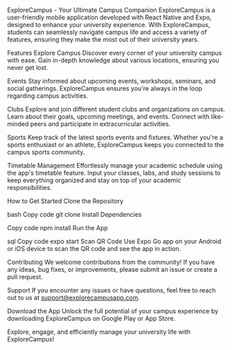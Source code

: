 ExploreCampus - Your Ultimate Campus Companion
ExploreCampus is a user-friendly mobile application developed with React Native and Expo, designed to enhance your university experience. With ExploreCampus, students can seamlessly navigate campus life and access a variety of features, ensuring they make the most out of their university years.

Features
Explore Campus
Discover every corner of your university campus with ease. Gain in-depth knowledge about various locations, ensuring you never get lost.

Events
Stay informed about upcoming events, workshops, seminars, and social gatherings. ExploreCampus ensures you're always in the loop regarding campus activities.

Clubs
Explore and join different student clubs and organizations on campus. Learn about their goals, upcoming meetings, and events. Connect with like-minded peers and participate in extracurricular activities.

Sports
Keep track of the latest sports events and fixtures. Whether you're a sports enthusiast or an athlete, ExploreCampus keeps you connected to the campus sports community.

Timetable Management
Effortlessly manage your academic schedule using the app's timetable feature. Input your classes, labs, and study sessions to keep everything organized and stay on top of your academic responsibilities.

How to Get Started
Clone the Repository

bash
Copy code
git clone <repository-url>
Install Dependencies

Copy code
npm install
Run the App

sql
Copy code
expo start
Scan QR Code
Use Expo Go app on your Android or iOS device to scan the QR code and see the app in action.

Contributing
We welcome contributions from the community! If you have any ideas, bug fixes, or improvements, please submit an issue or create a pull request.

Support
If you encounter any issues or have questions, feel free to reach out to us at support@explorecampusapp.com.

Download the App
Unlock the full potential of your campus experience by downloading ExploreCampus on Google Play or App Store.

Explore, engage, and efficiently manage your university life with ExploreCampus!
